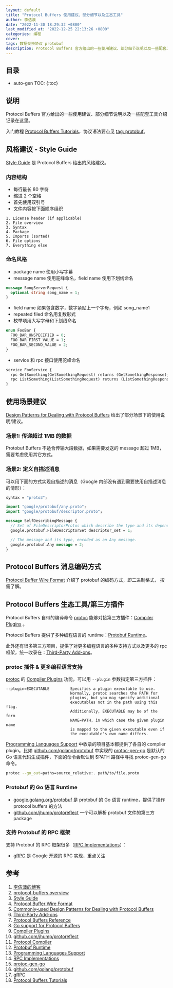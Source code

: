```yaml
---
layout: default
title: "Protocol Buffers 使用建议、部分细节以及生态工具"
author: 李佶澳
date: "2022-11-30 18:29:32 +0800"
last_modified_at: "2022-12-25 22:13:26 +0800"
categories: 编程
cover:
tags: 数据交换协议 protobuf 
description: Protocol Buffers 官方给出的一些使用建议、部分细节说明以及一些配套工具介绍记录在这里，协议语法要点见上一篇。
---
```


## 目录

* auto-gen TOC:
{:toc}

## 说明

Protocol Buffers 官方给出的一些使用建议、部分细节说明以及一些配套工具介绍记录在这里。

入门教程 [Protocol Buffers Tutorials][18]，协议语法要点见 [tag: protobuf](/tags/all.html#protobuf)。

## 风格建议 - Style Guide

[Style Guide][3] 是 Protocol Buffers 给出的风格建议。

### 内容结构

* 每行最长 80 字符
* 缩进 2 个空格
* 首先使用双引号
* 文件内容按下面顺序组织
```text
1. License header (if applicable)
2. File overview
3. Syntax
4. Package
5. Imports (sorted)
6. File options
7. Everything else
```

### 命名风格

* package name 使用小写字幕
* message name 使用驼峰命名，field name 使用下划线命名
```proto
message SongServerRequest {
  optional string song_name = 1;
}
```
* field name 如果包含数字，数字紧贴上一个字母，例如 song_name1
* repeated filed 命名用复数形式
* 枚举项用大写字母和下划线命名
```proto
enum FooBar {
  FOO_BAR_UNSPECIFIED = 0;
  FOO_BAR_FIRST_VALUE = 1;
  FOO_BAR_SECOND_VALUE = 2;
}
```
* service 和 rpc 接口使用驼峰命名
```proto
service FooService {
  rpc GetSomething(GetSomethingRequest) returns (GetSomethingResponse);
  rpc ListSomething(ListSomethingRequest) returns (ListSomethingResponse);
}
```

## 使用场景建议

[Design Patterns for Dealing with Protocol Buffers][5] 给出了部分场景下的使用说明/建议。

### 场景1: 传递超过 1MB 的数据

Protobuf Buffers 不适合传输大段数据，如果需要发送的 message 超过 1MB，需要考虑使用其它方式。

### 场景2: 定义自描述消息

可以用下面的方式实现自描述的消息（Google 内部没有遇到需要使用自描述消息的情形）：

```proto
syntax = "proto3";

import "google/protobuf/any.proto";
import "google/protobuf/descriptor.proto";

message SelfDescribingMessage {
  // Set of FileDescriptorProtos which describe the type and its dependencies.
  google.protobuf.FileDescriptorSet descriptor_set = 1;

  // The message and its type, encoded as an Any message.
  google.protobuf.Any message = 2;
}
```

## Protocol Buffers 消息编码方式

[Protocol Buffer Wire Format][4] 介绍了 protobuf 的编码方式，即二进制格式， 按需了解。

## Protocol Buffers 生态工具/第三方插件

Protocol Buffers 自带的编译命令 [protoc][11] 能够对接第三方插件：[Compiler Plugins][9] 。

Protocol Buffers 提供了多种编程语言的 runtime：[Protobuf Runtime][12]。

此外还有很多第三方项目，提供了对更多编程语言的多种支持方式以及更多的 rpc 框架，统一收录在：[Third-Party Add-ons][6]。

### protoc 插件 & 更多编程语言支持

[protoc][11] 的 [Compiler Plugins][9] 功能，可以用 `--plugin` 参数指定第三方插件：

```text
--plugin=EXECUTABLE         Specifies a plugin executable to use.
                            Normally, protoc searches the PATH for
                            plugins, but you may specify additional
                            executables not in the path using this flag.
                            Additionally, EXECUTABLE may be of the form
                            NAME=PATH, in which case the given plugin name
                            is mapped to the given executable even if
                            the executable's own name differs.
```

[Programming Languages Support][13] 中收录的项目基本都提供了各自的 complier plugin。比如 [github.com/golang/protobuf][16] 中实现的 [protoc-gen-go][15] 是默认的 Go 语言代码生成插件，下面的命令会默认到 $PATH 路径中寻找 protoc-gen-go 命令。

```sh
protoc --go_out=paths=source_relative:. path/to/file.proto
```

### Protobuf 的 Go 语言 Runtime

* [google.golang.org/protobuf][8] 是 protobuf 的 Go 语言 runtime，提供了操作 protocol buffers 的方法
* [github.com/jhump/protoreflect][10] 一个可以解析 protobuf 文件的第三方 package


### 支持 Protobuf 的 RPC 框架

支持 Protobuf 的 RPC 框架很多（[RPC Implementations][14]）：

* [gRPC][17] 是 Google 开源的 RPC 实现，重点关注

## 参考

1. [李佶澳的博客][1]
2. [protocol-buffers overview][2]
3. [Style Guide][3]
4. [Protocol Buffer Wire Format][4]
5. [Commonly-used Design Patterns for Dealing with Protocol Buffers][5]
6. [Third-Party Add-ons][6]
7. [Protocol Buffers Reference][7]
8. [Go support for Protocol Buffers][8]
9. [Compiler Plugins][9]
10. [github.com/jhump/protoreflect][10]
11. [Protocol Compiler][11]
12. [Protobuf Runtime][12]
13. [Programming Languages Support][13]
14. [RPC Implementations][14]
15. [protoc-gen-go][15]
16. [github.com/golang/protobuf][16]
17. [gRPC][17]
18. [Protocol Buffers Tutorials][18]

[1]: https://www.lijiaocn.com "李佶澳的博客"
[2]: https://developers.google.com/protocol-buffers/docs/overview "protocol-buffers overview"
[3]: https://developers.google.com/protocol-buffers/docs/style "Style Guide"
[4]: https://developers.google.com/protocol-buffers/docs/encoding "Encoding"
[5]: https://developers.google.com/protocol-buffers/docs/techniques "commonly-used design patterns for dealing with Protocol Buffers"
[6]: https://github.com/protocolbuffers/protobuf/blob/main/docs/third_party.md "Third-Party Add-ons"
[7]: https://developers.google.com/protocol-buffers/docs/reference/overview "Protocol Buffers Reference"
[8]: https://pkg.go.dev/google.golang.org/protobuf#readme-package-index "Go support for Protocol Buffers"
[9]: https://developers.google.com/protocol-buffers/docs/reference/other#plugins "Compiler Plugins"
[10]: https://github.com/jhump/protoreflect "github.com/jhump/protoreflect"
[11]: https://github.com/protocolbuffers/protobuf#protocol-compiler-installation "Protocol Compiler"
[12]: https://github.com/protocolbuffers/protobuf#protobuf-runtime-installation "Protobuf Runtime"
[13]: https://github.com/protocolbuffers/protobuf/blob/main/docs/third_party.md#programming-languages  "Programming Languages"
[14]: https://github.com/protocolbuffers/protobuf/blob/main/docs/third_party.md#rpc-implementations "RPC Implementations"
[15]: https://pkg.go.dev/github.com/golang/protobuf/protoc-gen-go "protoc-gen-go"
[16]: https://github.com/golang/protobuf "github.com/golang/protobuf"
[17]: https://grpc.io/ "gRPC"
[18]: https://developers.google.com/protocol-buffers/docs/tutorials "Protocol Buffers Tutorials"
